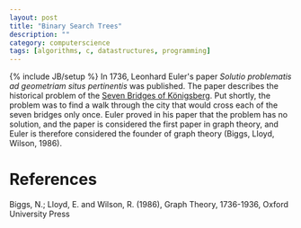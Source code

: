 ```yaml
---
layout: post
title: "Binary Search Trees"
description: ""
category: computerscience
tags: [algorithms, c, datastructures, programming]
---
```

{% include JB/setup %}
In 1736, Leonhard Euler's paper
_Solutio problematis ad geometriam situs pertinentis_ was published.
The paper describes the historical problem of the
[Seven Bridges of Königsberg](http://en.wikipedia.org/wiki/Seven_Bridges_of_K%C3%B6nigsberg).
Put shortly, the problem was to find a walk through the city that would cross
each of the seven bridges only once. Euler proved in his paper that the problem
has no solution, and the paper is considered the first paper in graph theory,
and Euler is therefore considered the founder of graph theory
(Biggs, Lloyd, Wilson, 1986).

# References
Biggs, N.; Lloyd, E. and Wilson, R. (1986), Graph Theory, 1736-1936, Oxford University Press
